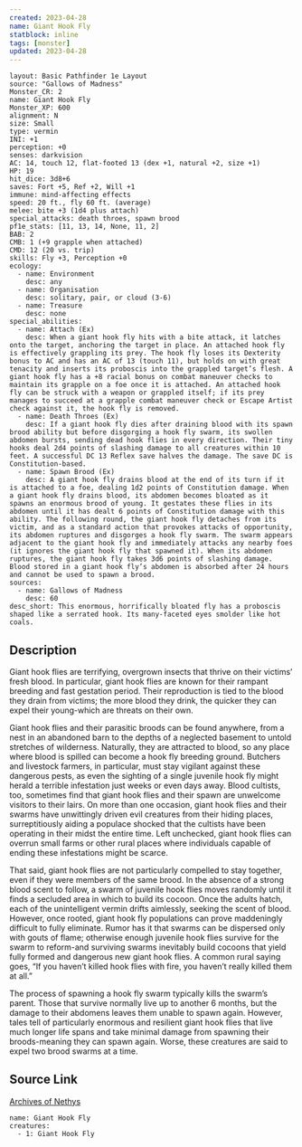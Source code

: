 ```yaml
---
created: 2023-04-28
name: Giant Hook Fly
statblock: inline
tags: [monster]
updated: 2023-04-28
---
```

```statblock
layout: Basic Pathfinder 1e Layout
source: "Gallows of Madness"
Monster_CR: 2
name: Giant Hook Fly
Monster_XP: 600
alignment: N
size: Small
type: vermin
INI: +1
perception: +0
senses: darkvision
AC: 14, touch 12, flat-footed 13 (dex +1, natural +2, size +1)
HP: 19
hit_dice: 3d8+6
saves: Fort +5, Ref +2, Will +1
immune: mind-affecting effects
speed: 20 ft., fly 60 ft. (average)
melee: bite +3 (1d4 plus attach)
special_attacks: death throes, spawn brood
pf1e_stats: [11, 13, 14, None, 11, 2]
BAB: 2
CMB: 1 (+9 grapple when attached)
CMD: 12 (20 vs. trip)
skills: Fly +3, Perception +0
ecology:
  - name: Environment
    desc: any
  - name: Organisation
    desc: solitary, pair, or cloud (3-6)
  - name: Treasure
    desc: none
special_abilities:
  - name: Attach (Ex)
    desc: When a giant hook fly hits with a bite attack, it latches onto the target, anchoring the target in place. An attached hook fly is effectively grappling its prey. The hook fly loses its Dexterity bonus to AC and has an AC of 13 (touch 11), but holds on with great tenacity and inserts its proboscis into the grappled target’s flesh. A giant hook fly has a +8 racial bonus on combat maneuver checks to maintain its grapple on a foe once it is attached. An attached hook fly can be struck with a weapon or grappled itself; if its prey manages to succeed at a grapple combat maneuver check or Escape Artist check against it, the hook fly is removed.
  - name: Death Throes (Ex)
    desc: If a giant hook fly dies after draining blood with its spawn brood ability but before disgorging a hook fly swarm, its swollen abdomen bursts, sending dead hook flies in every direction. Their tiny hooks deal 2d4 points of slashing damage to all creatures within 10 feet. A successful DC 13 Reflex save halves the damage. The save DC is Constitution-based.
  - name: Spawn Brood (Ex)
    desc: A giant hook fly drains blood at the end of its turn if it is attached to a foe, dealing 1d2 points of Constitution damage. When a giant hook fly drains blood, its abdomen becomes bloated as it spawns an enormous brood of young. It gestates these flies in its abdomen until it has dealt 6 points of Constitution damage with this ability. The following round, the giant hook fly detaches from its victim, and as a standard action that provokes attacks of opportunity, its abdomen ruptures and disgorges a hook fly swarm. The swarm appears adjacent to the giant hook fly and immediately attacks any nearby foes (it ignores the giant hook fly that spawned it). When its abdomen ruptures, the giant hook fly takes 3d6 points of slashing damage. Blood stored in a giant hook fly’s abdomen is absorbed after 24 hours and cannot be used to spawn a brood.
sources:
  - name: Gallows of Madness
    desc: 60
desc_short: This enormous, horrifically bloated fly has a proboscis shaped like a serrated hook. Its many-faceted eyes smolder like hot coals.
```
## Description
Giant hook flies are terrifying, overgrown insects that thrive on their victims’ fresh blood. In particular, giant hook flies are known for their rampant breeding and fast gestation period. Their reproduction is tied to the blood they drain from victims; the more blood they drink, the quicker they can expel their young-which are threats on their own.

Giant hook flies and their parasitic broods can be found anywhere, from a nest in an abandoned barn to the depths of a neglected basement to untold stretches of wilderness. Naturally, they are attracted to blood, so any place where blood is spilled can become a hook fly breeding ground. Butchers and livestock farmers, in particular, must stay vigilant against these dangerous pests, as even the sighting of a single juvenile hook fly might herald a terrible infestation just weeks or even days away. Blood cultists, too, sometimes find that giant hook flies and their spawn are unwelcome visitors to their lairs. On more than one occasion, giant hook flies and their swarms have unwittingly driven evil creatures from their hiding places, surreptitiously aiding a populace shocked that the cultists have been operating in their midst the entire time. Left unchecked, giant hook flies can overrun small farms or other rural places where individuals capable of ending these infestations might be scarce.

That said, giant hook flies are not particularly compelled to stay together, even if they were members of the same brood. In the absence of a strong blood scent to follow, a swarm of juvenile hook flies moves randomly until it finds a secluded area in which to build its cocoon. Once the adults hatch, each of the unintelligent vermin drifts aimlessly, seeking the scent of blood. However, once rooted, giant hook fly populations can prove maddeningly difficult to fully eliminate. Rumor has it that swarms can be dispersed only with gouts of flame; otherwise enough juvenile hook flies survive for the swarm to reform-and surviving swarms inevitably build cocoons that yield fully formed and dangerous new giant hook flies. A common rural saying goes, “If you haven’t killed hook flies with fire, you haven’t really killed them at all.”

The process of spawning a hook fly swarm typically kills the swarm’s parent. Those that survive normally live up to another 6 months, but the damage to their abdomens leaves them unable to spawn again. However, tales tell of particularly enormous and resilient giant hook flies that live much longer life spans and take minimal damage from spawning their broods-meaning they can spawn again. Worse, these creatures are said to expel two brood swarms at a time.
## Source Link
[Archives of Nethys](https://aonprd.com/MonsterDisplay.aspx?ItemName=Giant%20Hook%20Fly)
```encounter-table
name: Giant Hook Fly
creatures:
  - 1: Giant Hook Fly
```
